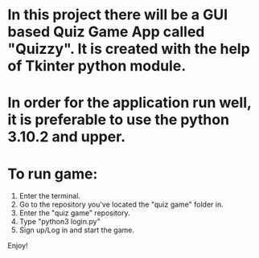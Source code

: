 # In this project there will be a GUI based Quiz Game App called "Quizzy". It is created with the help of Tkinter python module. 
# In order for the application run well, it is preferable to use the python 3.10.2 and upper.

# To run game:
1. Enter the terminal.
2. Go to the repository you've located the "quiz game" folder in.
3. Enter the "quiz game" repository.
4. Type "python3 login.py"
5. Sign up/Log in and start the game.


Enjoy!
